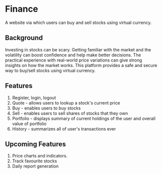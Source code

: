 # Finance
A website via which users can buy and sell stocks using virtual currency.

## Background
Investing in stocks can be scary. Getting familiar with the market and the volatility can boost confidence and help make better decisions. The practical experience with real-world price variations can give strong insights on how the market works. This platform provides a safe and secure way to buy/sell stocks using virtual currency.

## Features
1. Register, login, logout
1. Quote - allows users to lookup a stock's current price
1. Buy - enables users to buy stocks
1. Sell - enables users to sell shares of stocks that they own
1. Portfolio - displays summary of current holdings of the user and overall value of portfolio
1. History - summarizes all of user's transactions ever

## Upcoming Features
1. Price charts and indicators.
1. Track favourite stocks
1. Daily report generation
